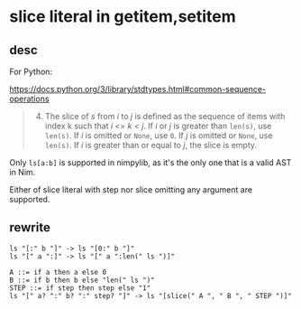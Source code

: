 # slice literal in getitem,setitem

## desc

For Python:

<https://docs.python.org/3/library/stdtypes.html#common-sequence-operations>


> 4. The slice of *s* from *i* to *j* is defined as the sequence of items with 
index k such that *i <= k < j*. If *i* or *j* is greater than `len(s)`, use `len(s)`.
If *i* is omitted or `None`, use `0`. If *j* is omitted or `None`, use `len(s)`.
If *i* is greater than or equal to *j*, the slice is empty.


Only `ls[a:b]` is supported in nimpylib, as it's the only one that is a valid AST in Nim.

Either of slice literal with step nor slice omitting any argument are supported.

## rewrite
```
ls "[:" b "]" -> ls "[0:" b "]"
ls "[" a ":]" -> ls "[" a ":len(" ls ")]"
```

```
A ::= if a then a else 0
B ::= if b then b else "len(" ls ")"
STEP ::= if step then step else "1"
ls "[" a? ":" b? ":" step? "]" -> ls "[slice(" A ", " B ", " STEP ")]"
```
